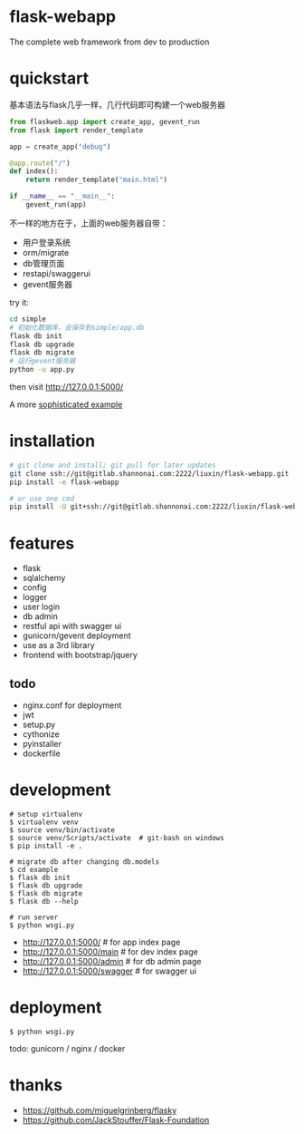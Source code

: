 flask-webapp
============
The complete web framework from dev to production

# quickstart
基本语法与flask几乎一样，几行代码即可构建一个web服务器
```python
from flaskweb.app import create_app, gevent_run
from flask import render_template

app = create_app("debug")

@app.route("/")
def index():
    return render_template("main.html")

if __name__ == "__main__":
    gevent_run(app)
```
不一样的地方在于，上面的web服务器自带：
*   用户登录系统
*   orm/migrate
*   db管理页面
*   restapi/swaggerui
*   gevent服务器

try it:
```bash
cd simple
# 初始化数据库，会保存到simple/app.db
flask db init
flask db upgrade
flask db migrate
# 运行gevent服务器
python -u app.py
```
then visit http://127.0.0.1:5000/

A more [sophisticated example](./example)

# installation
```bash
# git clone and install; git pull for later updates
git clone ssh://git@gitlab.shannonai.com:2222/liuxin/flask-webapp.git
pip install -e flask-webapp

# or use one cmd
pip install -U git+ssh://git@gitlab.shannonai.com:2222/liuxin/flask-webapp.git
```

# features
*   flask
*   sqlalchemy
*   config
*   logger
*   user login
*   db admin
*   restful api with swagger ui
*   gunicorn/gevent deployment
*   use as a 3rd library
*   frontend with bootstrap/jquery

## todo
*   nginx.conf for deployment
*   jwt
*   setup.py
*   cythonize
*   pyinstaller
*   dockerfile

# development
```
# setup virtualenv 
$ virtualenv venv
$ source venv/bin/activate
$ source venv/Scripts/activate  # git-bash on windows
$ pip install -e .

# migrate db after changing db.models
$ cd example
$ flask db init
$ flask db upgrade
$ flask db migrate
$ flask db --help

# run server
$ python wsgi.py
```
*   http://127.0.0.1:5000/  # for app index page
*   http://127.0.0.1:5000/main  # for dev index page
*   http://127.0.0.1:5000/admin  # for db admin page
*   http://127.0.0.1:5000/swagger  # for swagger ui


# deployment
```
$ python wsgi.py
```

todo: gunicorn / nginx / docker

# thanks
*   https://github.com/miguelgrinberg/flasky
*   https://github.com/JackStouffer/Flask-Foundation
